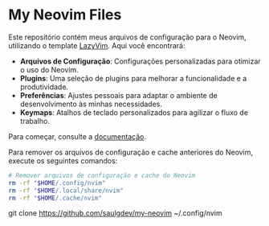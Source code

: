 # My Neovim Files

Este repositório contém meus arquivos de configuração para o Neovim, utilizando o template [LazyVim](https://github.com/LazyVim/LazyVim). Aqui você encontrará:

- **Arquivos de Configuração**: Configurações personalizadas para otimizar o uso do Neovim.
- **Plugins**: Uma seleção de plugins para melhorar a funcionalidade e a produtividade.
- **Preferências**: Ajustes pessoais para adaptar o ambiente de desenvolvimento às minhas necessidades.
- **Keymaps**: Atalhos de teclado personalizados para agilizar o fluxo de trabalho.

Para começar, consulte a [documentação](https://lazyvim.github.io/installation).

Para remover os arquivos de configuração e cache anteriores do Neovim, execute os seguintes comandos:
```bash
# Remover arquivos de configuração e cache do Neovim
rm -rf "$HOME/.config/nvim"
rm -rf "$HOME/.local/share/nvim"
rm -rf "$HOME/.cache/nvim"
```

git clone https://github.com/saulgdev/my-neovim ~/.config/nvim
```


